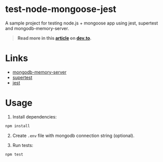 # test-node-mongoose-jest

A sample project for testing node.js + mongoose app using jest, supertest and mongodb-memory-server.

> **Read more in this [article](https://dev.to/ryuuto829/setup-in-memory-database-for-testing-node-js-and-mongoose-1kop) on [dev.to](https://dev.to/).**

# Links

- [mongodb-memory-server](https://github.com/nodkz/mongodb-memory-server)
- [supertest](https://www.npmjs.com/package/supertest)
- [jest](https://jestjs.io/)

# Usage

1. Install dependencies:

```sh
npm install

```

2. Create `.env` file with mongodb connection string (optional).

3. Run tests:

```sh
npm test

```
